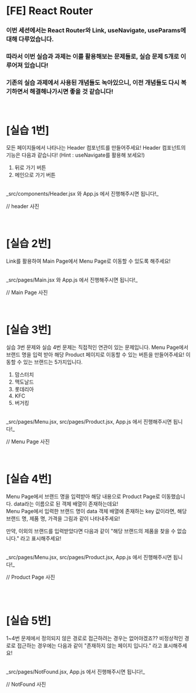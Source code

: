 # [FE] React Router

### 이번 세션에서는 React Router와 Link, useNavigate, useParams에 대해 다루었습니다.

### 따라서 이번 실습과 과제는 이를 활용해보는 문제들로, 실습 문제 5개로 이루어져 있습니다! 

### 기존의 실습 과제에서 사용된 개념들도 녹아있으니, 이전 개념들도 다시 복기하면서 해결해나가시면 좋을 것 같습니다!

<br/>

# [실습 1번]

모든 페이지들에서 나타나는 Header 컴포넌트를 만들어주세요!
Header 컴포넌트의 기능은 다음과 같습니다!
(Hint : useNavigate를 활용해 보세요!)

1. 뒤로 가기 버튼
2. 메인으로 가기 버튼

<br/>
_src/components/Header.jsx 와 App.js 에서 진행해주시면 됩니다!_

// header 사진

<br/>

# [실습 2번]

Link를 활용하여 Main Page에서 Menu Page로 이동할 수 있도록 해주세요!

<br/>
_src/pages/Main.jsx 와 App.js 에서 진행해주시면 됩니다!_
   
// Main Page 사진

<br/>

# [실습 3번]

실습 3번 문제와 실습 4번 문제는 직접적인 연관이 있는 문제입니다.
Menu Page에서 브랜드 명을 입력 받아 해당 Product 페이지로 이동할 수 있는 버튼을 만들어주세요! 
이동할 수 있는 브랜드는 5가지입니다.

1. 맘스터치
2. 맥도날드
3. 롯데리아
4. KFC
5. 버거킹
 
<br/>
_src/pages/Menu.jsx, src/pages/Product.jsx, App.js 에서 진행해주시면 됩니다!_

// Menu Page 사진

<br/>

# [실습 4번]

Menu Page에서 브랜드 명을 입력받아 해당 내용으로 Product Page로 이동했습니다.
data라는 이름으로 된 객체 배열이 존재하는데요!
<br/>
Menu Page에서 입력한 브랜드 명이 data 객체 배열에 존재하는 key 값이라면,
해당 브랜드 명, 제품 명, 가격을 그림과 같이 나타내주세요! 

만약, 이외의 브랜드를 입력받았다면 다음과 같이 "해당 브랜드의 제품을 찾을 수 없습니다." 라고 표시해주세요!

<br/>
_src/pages/Menu.jsx, src/pages/Product.jsx, App.js 에서 진행해주시면 됩니다!_

// Product Page 사진

<br/>

<br/>

# [실습 5번]

1~4번 문제에서 정의되지 않은 경로로 접근하려는 경우는 없어야겠죠??
비정상적인 경로로 접근하는 경우에는 다음과 같이 "존재하지 않는 페이지 입니다." 라고 표시해주세요!

<br/>
_src/pages/NotFound.jsx, App.js 에서 진행해주시면 됩니다!_

// NotFound 사진

<br/>
